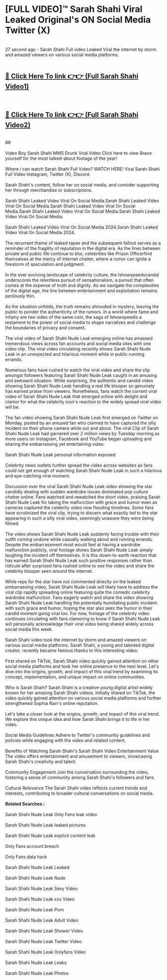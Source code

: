 # [FULL VIDEO]™ Sarah Shahi Viral Leaked Original's ON Social Media Twitter (X) <br>
<br>
27 second ago - Sarah Shahi Full video Leaked Viral the internet by storm and amazed viewers on various social media platforms.<br>

 <br>

##  <a href="https://play.123hd.live?title=Full Sarah_Shahi&ref=git">🔴 Click Here To link 👉👉 (Full Sarah Shahi Video1)</a><br>
  <br>

##  <a href="https://play.123hd.live?title=Full Sarah_Shahi&ref=git">🔴 Click Here To link 👉👉 (Full Sarah Shahi Video2)</a><br>
  <br>
  ##


  <br>

  <br>
Video Boy Sarah Shahi MMS Drunk Viral.Video Click here to view Brace yourself for the most talked-about footage of the year!
<br><br>
Where i can watch Sarah Shahi Full Video? WATCH HERE! Viral Sarah Shahi Full Video Instagram, Twitter (X), Discord.
<br><br>
Sarah Shahi's content, follow her on social media, and consider supporting her through merchandise or subscriptions.
<br><br>
Sarah Shahi Leaked Video Viral On Social Media.Sarah Shahi Leaked Video Viral On Social Media.Sarah Shahi Leaked Video Viral On Social Media.Sarah Shahi Leaked Video Viral On Social Media.Sarah Shahi Leaked Video Viral On Social Media.
<br><br>
Sarah Shahi Leaked Video Viral On Social Media 2024.Sarah Shahi Leaked Video Viral On Social Media 2024.
<br><br>
The recurrent theme of leaked tapes and the subsequent fallout serves as a reminder of the fragility of reputation in the digital era. As the lines between private and public life continue to blur, celebrities like Prison Officerfind themselves at the mercy of internet chatter, where a rumor can ignite a firestorm of speculation and judgment.
<br><br>
In the ever evolving landscape of celebrity culture, the Ishowspeedscandal underscores the relentless pursuit of sensationalism, a pursuit that often comes at the expense of truth and dignity. As we navigate the complexities of the digital age, the line between entertainment and exploitation remains perilously thin.
<br><br>
As the situation unfolds, the truth remains shrouded in mystery, leaving the public to ponder the authenticity of the rumors. In a world where fame and infamy are two sides of the same coin, the saga of Ishowspeedis a testament to the power of social media to shape narratives and challenge the boundaries of privacy and consent.
<br><br>
The viral video of Sarah Shahi Nude Leak emerging online has amassed tremendous views across fan accounts and social media sites with one video clip. The viral video circulating recently shows Sarah Shahi Nude Leak in an unexpected and hilarious moment while in public running errands.
<br><br>
Numerous fans have rushed to watch the viral video and share the clip amongst followers featuring Sarah Shahi Nude Leak caught in an amusing and awkward situation. While surprising, the authentic and candid video showing Sarah Shahi Nude Leak handling a real life blooper so genuinely has earned praise from viewers. Nonetheless, fans watch the current viral video of Sarah Shahi Nude Leak that emerged online with delight and clamor for what the celebrity icon's reaction to the widely spread viral video will be.
<br><br>
The fan video showing Sarah Shahi Nude Leak first emerged on Twitter on Monday, posted by an amused fan who claimed to have captured the silly incident on their phone camera while out and about. The viral Clip of Sarah Shahi Nude Leak had garnered over 2 million views by Tuesday morning as more users on Instagram, Facebook and YouTube began uploading and sharing the embarrassing yet entertaining video.
<br><br>
Sarah Shahi Nude Leak personal information exposed
<br><br>
Celebrity news outlets further spread the video across websites as fans could not get enough of watching Sarah Shahi Nude Leak in such a hilarious and eye-catching viral moment.
<br><br>
Discussion over the viral Sarah Shahi Nude Leak video showing the star candidly dealing with sudden wardrobe issues dominated pop culture chatter online. Fans watched and rewatched the short video, praising Sarah Shahi Nude Leak for taking the malfunction with grace and humor even as cameras captured the celebrity video now flooding timelines. Some fans have scrutinized the viral clip, trying to discern what exactly led to the star appearing in such a silly viral video, seemingly unaware they were being filmed.
<br><br>
The video shows Sarah Shahi Nude Leak suddenly facing trouble with their outfit coming undone while casually walking about and running errands. Despite the embarrassment most would feel at having a wardrobe malfunction publicly, viral footage shows Sarah Shahi Nude Leak simply laughing the incident off themselves. It is this down-to-earth reaction that has earned Sarah Shahi Nude Leak such positive responses rather than ridicule after surprised fans rushed online to see the video and share the celebrity blooper seen around the internet.
<br><br>
While reps for the star have not commented directly on the leaked embarrassing video, Sarah Shahi Nude Leak will likely have to address the viral clip rapidly spreading online featuring quite the comedic celebrity wardrobe malfunction. Fans eagerly watch and share the video showing Sarah Shahi Nude Leak handling the potentially humiliating public incident with such grace and humor, hoping the star also sees the humor in their candid moment going viral too. For now, footage of the celebrity video continues circulating with fans clamoring to know if Sarah Shahi Nude Leak will personally acknowledge their viral video being shared widely across social media this week.
<br><br>
Sarah Shahi video took the internet by storm and amazed viewers on various social media platforms. Sarah Shahi, a young and talented digital creator, recently became famous thanks to this interesting video.
<br><br>
First shared on TikTok, Sarah Shahi video quickly gained attention on other social media platforms and took her online presence to the next level. Let's dive into the origins, growth, and impact of this viral trend by examining its concept, implementation, and unique impact on online communities.
<br><br>
Who is Sarah Shahi? Sarah Shahi is a creative young digital artist widely known for her amazing Sarah Shahi videos. Initially shared on TikTok, the video quickly gained attention on various social media platforms and further strengthened Sophia Rain's online reputation.
<br><br>
Let's take a closer look at the origins, growth, and impact of this viral trend. We explore this unique idea and how Sarah Shahi brings it to life in her video.
<br><br>
Social Media Guidelines Adhere to Twitter's community guidelines and policies while engaging with the video and related content.
<br><br>
Benefits of Watching Sarah Shahi's Sarah Shahi Video Entertainment Value The video offers entertainment and amusement to viewers, showcasing Sarah Shahi's creativity and talent.
<br><br>
Community Engagement Join the conversation surrounding the video, fostering a sense of community among Sarah Shahi's followers and fans.
<br><br>
Cultural Relevance The Sarah Shahi video reflects current trends and interests, contributing to broader cultural conversations on social media.
<br><br>
<strong>Related Searches :</strong>
<br><br>
Sarah Shahi Nude Leak Only Fans leak video
<br><br>
Sarah Shahi Nude Leak leaked pictures
<br><br>
Sarah Shahi Nude Leak explicit content leak
<br><br>
Only Fans account breach
<br><br>
Only Fans data hack
<br><br>
Sarah Shahi Nude Leak Leaked
<br><br>
Sarah Shahi Nude Leak Nude
<br><br>
Sarah Shahi Nude Leak Sexy Video
<br><br>
Sarah Shahi Nude Leak xxx Video
<br><br>
Sarah Shahi Nude Leak Porn
<br><br>
Sarah Shahi Nude Leak Adult Video
<br><br>
Sarah Shahi Nude Leak Shower Video
<br><br>
Sarah Shahi Nude Leak Twitter Video
<br><br>
Sarah Shahi Nude Leak Onlyfans Video
<br><br>
Sarah Shahi Nude Leak Leaks
<br><br>
Sarah Shahi Nude Leak Photos